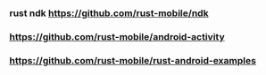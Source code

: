 ### rust ndk https://github.com/rust-mobile/ndk

### https://github.com/rust-mobile/android-activity

### https://github.com/rust-mobile/rust-android-examples
